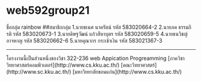 # web592group21
ชื่อกลุ่ม rainbow
##สมาชิกกลุ่ม
1.นายธเนศ นาครัตน์ รหัส 583020664-2
2.นายภค ธรรมกิรติ  รหัส 583020673-1
3.นายดิษฐวัฒน์ แก้วสีหาบุตร รหัส 583020659-5
4.นายธนวิชญ์ อาจหาญ รหัส 583020662-6
5.นายคุณากร กระเช้าเงิน รหัส 583021367-3

<hr>
โครงงานนี้เป็นส่วนหนึ่งของวิชา 322-236 web Appication Progreamming
[ภาควิชาวิทยาศาสตร์คอมพิวเตอร์](http://www.cs.kku.ac.th/)
[คณะวิทยาศาสตร์](http://www.sc.kku.ac.th/)
[มหาวิทยาลัยขอนแก่น](http://www.cs.kku.ac.th/)
